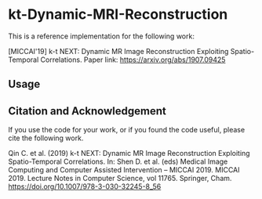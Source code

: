 # kt-Dynamic-MRI-Reconstruction

This is a reference implementation for the following work:

[MICCAI'19] k-t NEXT: Dynamic MR Image Reconstruction Exploiting Spatio-Temporal Correlations. Paper link: https://arxiv.org/abs/1907.09425

## Usage

## Citation and Acknowledgement

If you use the code for your work, or if you found the code useful, please cite the following work.

Qin C. et al. (2019) k-t NEXT: Dynamic MR Image Reconstruction Exploiting Spatio-Temporal Correlations. In: Shen D. et al. (eds) Medical Image Computing and Computer Assisted Intervention – MICCAI 2019. MICCAI 2019. Lecture Notes in Computer Science, vol 11765. Springer, Cham. https://doi.org/10.1007/978-3-030-32245-8_56
